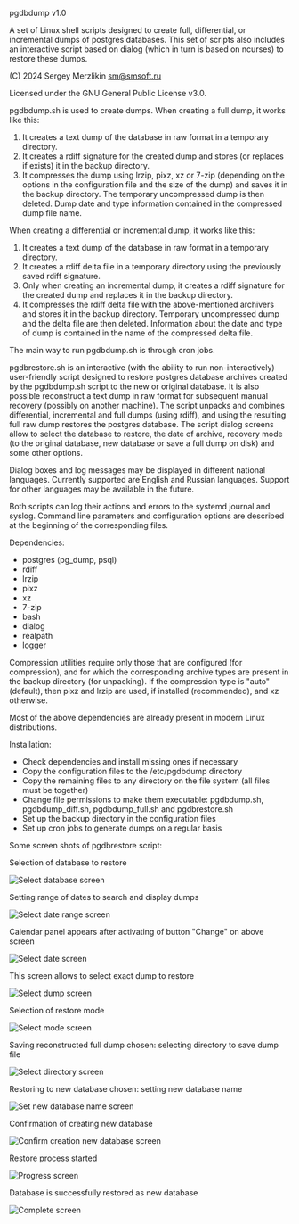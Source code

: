 pgdbdump v1.0

A set of Linux shell scripts designed to create full, differential, or incremental dumps of postgres databases.
This set of scripts also includes an interactive script based on dialog (which in turn is based on ncurses)
to restore these dumps.

(C) 2024 Sergey Merzlikin sm@smsoft.ru

Licensed under the GNU General Public License v3.0.

pgdbdump.sh is used to create dumps. When creating a full dump, it works like this:

1. It creates a text dump of the database in raw format in a temporary directory.
2. It creates a rdiff signature for the created dump and stores (or replaces if exists) it in the backup directory.
3. It compresses the dump using lrzip, pixz, xz or 7-zip (depending on the options in the configuration file and the
   size of the dump) and saves it in the backup directory. The temporary uncompressed dump is then deleted.
   Dump date and type information contained in the compressed dump file name.

When creating a differential or incremental dump, it works like this:

1. It creates a text dump of the database in raw format in a temporary directory.
2. It creates a rdiff delta file in a temporary directory using the previously saved rdiff signature.
3. Only when creating an incremental dump, it creates a rdiff signature for the created dump and replaces it in the
   backup directory.
4. It compresses the rdiff delta file with the above-mentioned archivers and stores it in the backup directory.
   Temporary uncompressed dump and the delta file are then deleted. Information about the date and type of dump
   is contained in the name of the compressed delta file.

The main way to run pgdbdump.sh is through cron jobs.

pgdbrestore.sh is an interactive (with the ability to run non-interactively) user-friendly script designed to restore
postgres database archives created by the pgdbdump.sh script to the new or original database. It is also possible
reconstruct a text dump in raw format for subsequent manual recovery (possibly on another machine).
The script unpacks and combines differential, incremental and full dumps (using rdiff), and using the resulting
full raw dump restores the postgres database. The script dialog screens allow to select the database to restore, the date
of archive, recovery mode (to the original database, new database or save a full dump on disk) and some other options.

Dialog boxes and log messages may be displayed in different national languages. Currently supported are English
and Russian languages. Support for other languages may be available in the future.

Both scripts can log their actions and errors to the systemd journal and syslog. Command line parameters and
configuration options are described at the beginning of the corresponding files.

Dependencies:

 - postgres (pg_dump, psql)
 - rdiff
 - lrzip
 - pixz
 - xz
 - 7-zip
 - bash
 - dialog
 - realpath
 - logger

Compression utilities require only those that are configured (for compression), and for which the corresponding archive
types are present in the backup directory (for unpacking). If the compression type is "auto" (default), then pixz and
lrzip are used, if installed (recommended), and xz otherwise.

Most of the above dependencies are already present in modern Linux distributions.

Installation:

 - Check dependencies and install missing ones if necessary
 - Copy the configuration files to the /etc/pgdbdump directory
 - Copy the remaining files to any directory on the file system (all files must be together)
 - Change file permissions to make them executable: pgdbdump.sh, pgdbdump_diff.sh, pgdbdump_full.sh and pgdbrestore.sh
 - Set up the backup directory in the configuration files
 - Set up cron jobs to generate dumps on a regular basis
   
Some screen shots of pgdbrestore script:

Selection of database to restore

![Select database screen](https://github.com/smsoft-ru/pgdbdump/blob/main/screenshots/en/pgdbrestore_selectdb.png)

Setting range of dates to search and display dumps

![Select date range screen](https://github.com/smsoft-ru/pgdbdump/blob/main/screenshots/en/pgdbrestore_ranges.png)

Calendar panel appears after activating of button "Change" on above screen

![Select date screen](https://github.com/smsoft-ru/pgdbdump/blob/main/screenshots/en/pgdbrestore_calendar.png)

This screen allows to select exact dump to restore

![Select dump screen](https://github.com/smsoft-ru/pgdbdump/blob/main/screenshots/en/pgdbrestore_selectdump.png)

Selection of restore mode

![Select mode screen](https://github.com/smsoft-ru/pgdbdump/blob/main/screenshots/en/pgdbrestore_mode.png)

Saving reconstructed full dump chosen: selecting directory to save dump file

![Select directory screen](https://github.com/smsoft-ru/pgdbdump/blob/main/screenshots/en/pgdbrestore_selectdir.png)

Restoring to new database chosen: setting new database name

![Set new database name screen](https://github.com/smsoft-ru/pgdbdump/blob/main/screenshots/en/pgdbrestore_newdb.png)

Confirmation of creating new database

![Confirm creation new database screen](https://github.com/smsoft-ru/pgdbdump/blob/main/screenshots/en/pgdbrestore_confirm.png)

Restore process started

![Progress screen](https://github.com/smsoft-ru/pgdbdump/blob/main/screenshots/en/pgdbrestore_progress.png)

Database is successfully restored as new database

![Complete screen](https://github.com/smsoft-ru/pgdbdump/blob/main/screenshots/en/pgdbrestore_completed.png)
 
